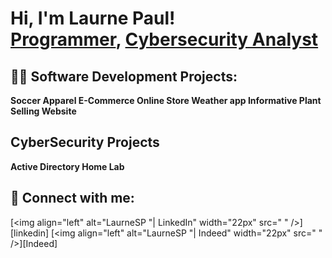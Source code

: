 <h1>Hi, I'm Laurne Paul! <br/><a href="https://github.com/LaurneSP">Programmer</a>, <a href="https://www.linkedin.com/in/LaurneSP/">Cybersecurity Analyst</a>
  
<h2>👨‍💻 Software Development Projects:</h2>
  
  
  <b> Soccer Apparel E-Commerce Online Store </b>
  <b> Weather app </b>
  <b> Informative Plant Selling Website </b>


  <h2>CyberSecurity Projects </h2>
  <b>Active Directory Home Lab </b>
    
    
<h2> 🤳 Connect with me:</h2>

[<img align="left" alt="LaurneSP "| LinkedIn" width="22px" src=" " />][linkedin]
[<img align="left" alt="LaurneSP "| Indeed" width="22px" src=" " />][Indeed]
  


